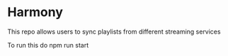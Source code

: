 # Harmony
This repo allows users to sync playlists from different streaming services

To run this do npm run start